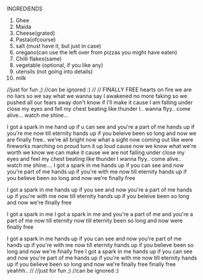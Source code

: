 INGREDIENDS
1. Ghee
2. Maida
3. Cheese(grated)
4. Pasta(ofcourse)
5. salt (must have it, but just in case)
6. oregano(can use the left over from pizzas you might have eaten)
7. Chilli flakes(same)
8. vegetable (optional, if you like any)
9. utensils (not going into details)
10. milk

//just for fun ;)
//can be ignored :)
//
// FINALLY FREE
hearts on fire 
we are no liars 
so we say what we wanna say
I awakened 
no more faking 
so we pushed all our fears away
don't know if I'll make it
cause I am falling under
close my eyes and fell my chest
beating like thunder
I.. wanna flyy.. come alive... watch me shine...

I got a spark in me 
hand up if u can see 
and you're a part of me
hands up if you're me 
now till eternity
hands up if you beleive
been so long and now we are finally free..
we're all bright now 
what a sight now
coming out like were fireworks
marching on proud
turn it up loud 
cause now we know what we're worth
we know we can make it cause we are not falling under
close my eyes and feel my chest
beating like thunder
I wanna flyy.. come alive.. watch me shine....
I got a spark in me 
hands up if you can see 
and now you're part of me
hands up if you're with me
now till eternity
hands up if you believe
been so long and now we're finally free

I got a spark in me
hands up if you see
and now you're a part of me
hands up if you're with me
now till eternity
hands up if you beleive 
been so long and now we're finally free

I got a spark in me
I got a spark in me
and you're a part of me
and you're a part of me
now till eternity
now till eternity
been so long and now were finally free

I got a spark in me 
hands up if you can see 
and now you're part of me
hands up if you're with me
now till eternity
hands up if you believe
been so long and now we're finally free
I got a spark in me 
hands up if you can see 
and now you're part of me
hands up if you're with me
now till eternity
hands up if you believe
been so long and now we're finally free
finally free
yeahhh..
//
//just for fun ;)
//can be ignored :)